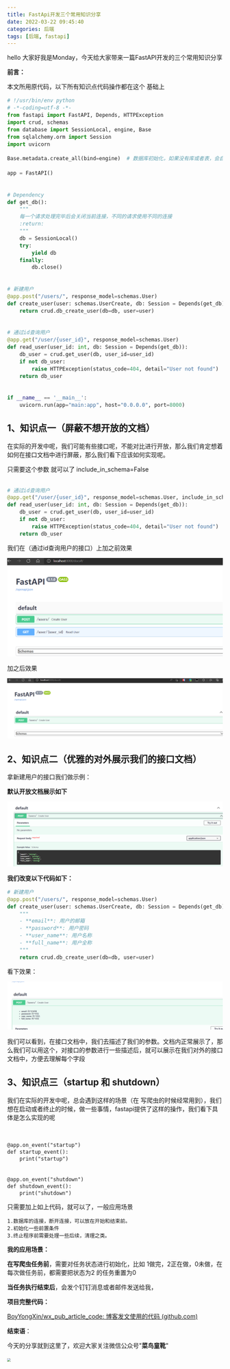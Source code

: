 ```yaml
---
title: FastApi开发三个常用知识分享
date: 2022-03-22 09:45:40
categories: 后端
tags: [后端, fastapi]
---
```


hello 大家好我是Monday，今天给大家带来一篇FastAPI开发的三个常用知识分享

<!--more-->

**前言：**

本文所用原代码，以下所有知识点代码操作都在这个 基础上

```python
# !/usr/bin/env python
# -*-coding=utf-8 -*-
from fastapi import FastAPI, Depends, HTTPException
import crud, schemas
from database import SessionLocal, engine, Base
from sqlalchemy.orm import Session
import uvicorn

Base.metadata.create_all(bind=engine)  # 数据库初始化，如果没有库或者表，会自动创建

app = FastAPI()


# Dependency
def get_db():
    """
    每一个请求处理完毕后会关闭当前连接，不同的请求使用不同的连接
    :return:
    """
    db = SessionLocal()
    try:
        yield db
    finally:
        db.close()


# 新建用户
@app.post("/users/", response_model=schemas.User)
def create_user(user: schemas.UserCreate, db: Session = Depends(get_db)):
    return crud.db_create_user(db=db, user=user)


# 通过id查询用户
@app.get("/user/{user_id}", response_model=schemas.User)
def read_user(user_id: int, db: Session = Depends(get_db)):
    db_user = crud.get_user(db, user_id=user_id)
    if not db_user:
        raise HTTPException(status_code=404, detail="User not found")
    return db_user


if __name__ == '__main__':
    uvicorn.run(app="main:app", host="0.0.0.0", port=8000)

```



## 1、知识点一（屏蔽不想开放的文档）

 在实际的开发中呢，我们可能有些接口呢，不能对比进行开放，那么我们肯定想着如何在接口文档中进行屏蔽，那么我们看下应该如何实现呢。

只需要这个参数   就可以了  include_in_schema=False

```python

# 通过id查询用户
@app.get("/user/{user_id}", response_model=schemas.User, include_in_schema=False)
def read_user(user_id: int, db: Session = Depends(get_db)):
    db_user = crud.get_user(db, user_id=user_id)
    if not db_user:
        raise HTTPException(status_code=404, detail="User not found")
    return db_user


```

我们在（通过id查询用户的接口）上加之前效果

<img src="./FastApi开发三个常用知识分享/1.jpg" style="zoom: 50%;" />

加之后效果

<img src="./FastApi开发三个常用知识分享/2.jpg" style="zoom: 50%;" />



## 2、知识点二（优雅的对外展示我们的接口文档）

拿新建用户的接口我们做示例：

**默认开放文档展示如下**

<img src="./FastApi开发三个常用知识分享/3.jpg" style="zoom: 50%;" />



**我们改变以下代码如下：**

```python
# 新建用户
@app.post("/users/", response_model=schemas.User)
def create_user(user: schemas.UserCreate, db: Session = Depends(get_db)):
    """
    - **email**: 用户的邮箱
    - **password**: 用户密码
    - **user_name**: 用户名称
    - **full_name**: 用户全称
    """
    return crud.db_create_user(db=db, user=user)
```

看下效果：

<img src="./FastApi开发三个常用知识分享/4.jpg" style="zoom: 50%;" />

我们可以看到，在接口文档中，我们去描述了我们的参数。文档内正常展示了，那么我们可以用这个，对接口的参数进行一些描述后，就可以展示在我们对外的接口文档中，方便去理解每个字段

## 3、知识点三（startup 和 shutdown）

 我们在实际的开发中呢，总会遇到这样的场景（在 写爬虫的时候经常用到），我们想在启动或者终止的时候，做一些事情，fastapi提供了这样的操作，我们看下具体是怎么实现的呢

```


@app.on_event("startup")
def startup_event():
    print("startup")


@app.on_event("shutdown")
def shutdown_event():
    print("shutdown")
```

只需要加上如上代码，就可以了，一般应用场景

```
1.数据库的连接，断开连接，可以放在开始和结束前。
2.初始化一些前置条件
3.终止程序前需要处理一些后续，清理之类。
```

**我的应用场景：**

**在写爬虫任务前**，需要对任务状态进行初始化，比如 1做完，2正在做，0未做，在每次做任务前，都需要把状态为2 的任务重置为0

**当任务执行结束后**，会发个钉钉消息或者邮件发送给我，

**项目完整代码：**

[BoyYongXin/wx_pub_article_code: 博客发文使用的代码 (github.com)](https://github.com/BoyYongXin/wx_pub_artcole_code)

**结束语**：

​	今天的分享就到这里了，欢迎大家关注微信公众号"**菜鸟童靴**"

<img src="./FastApi开发三个常用知识分享/微信.png" style="zoom: 50%;" />